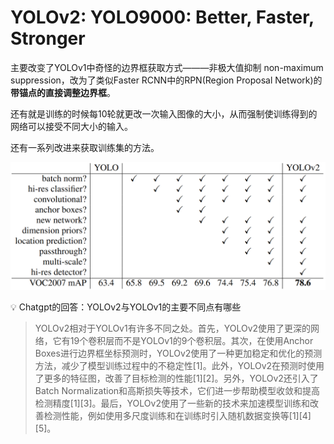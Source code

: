 # YOLOv2: YOLO9000: Better, Faster, Stronger

主要改变了YOLOv1中奇怪的边界框获取方式———非极大值抑制 non-maximum suppression，改为了类似Faster RCNN中的RPN(Region Proposal Network)的**带锚点的直接调整边界框**。

还有就是训练的时候每10轮就更改一次输入图像的大小，从而强制使训练得到的网络可以接受不同大小的输入。

还有一系列改进来获取训练集的方法。

![Untitled](101.png)

<aside>
💡 Chatgpt的回答：YOLOv2与YOLOv1的主要不同点有哪些

</aside>

> YOLOv2相对于YOLOv1有许多不同之处。首先，YOLOv2使用了更深的网络，它有19个卷积层而不是YOLOv1的9个卷积层。其次，在使用Anchor Boxes进行边界框坐标预测时，YOLOv2使用了一种更加稳定和优化的预测方法，减少了模型训练过程中的不稳定性[1]。此外，YOLOv2在预测时使用了更多的特征图，改善了目标检测的性能[1][2]。另外，YOLOv2还引入了Batch Normalization和高斯损失等技术，它们进一步帮助模型收敛和提高检测精度[1][3]。最后，YOLOv2使用了一些新的技术来加速模型训练和改善检测性能，例如使用多尺度训练和在训练时引入随机数据变换等[1][4][5]。
>